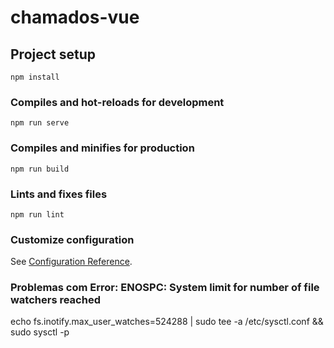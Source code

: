 # chamados-vue

## Project setup
```
npm install
```

### Compiles and hot-reloads for development
```
npm run serve
```

### Compiles and minifies for production
```
npm run build
```

### Lints and fixes files
```
npm run lint
```

### Customize configuration
See [Configuration Reference](https://cli.vuejs.org/config/).

### Problemas com Error: ENOSPC: System limit for number of file watchers reached
 echo fs.inotify.max_user_watches=524288 | sudo tee -a /etc/sysctl.conf && sudo sysctl -p

